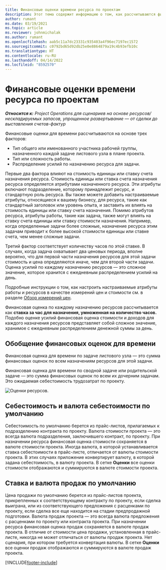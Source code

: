 ```yaml
---
title: Финансовые оценки времени ресурса по проектам
description: Этот тема содержит информацию о том, как рассчитываются финансовые оценки для времени.
author: rumant
ms.date: 03/19/2021
ms.topic: article
ms.reviewer: johnmichalak
ms.author: rumant
ms.openlocfilehash: aab5c11a7dc23331c935403a4f96ec7197ec1572
ms.sourcegitcommit: c0792bd65d92db25e0e8864879a19c4b93efb10c
ms.translationtype: HT
ms.contentlocale: ru-RU
ms.lasthandoff: 04/14/2022
ms.locfileid: "8592570"
---
```

# <a name="financial-estimates-for-resource-time-on-projects"></a>Финансовые оценки времени ресурса по проектам

_**Относится к:** Project Operations для сценариев на основе ресурсов/нескладируемых запасов, упрощенное развертывание — от сделки до выставления счетов-фактур_

Финансовые оценки для времени рассчитываются на основе трех факторов: 

- Тип общего или именованного участника рабочей группы, назначенного каждой задаче листового узла в плане проекта. 
- Тип или сложность работы.
- Распределение усилий по назначению ресурса для задачи. 

Первые два фактора влияют на стоимость единицы или ставку счета назначения ресурса. Стоимость единицы или ставка счета назначения ресурса определяется атрибутами назначенного ресурса. Эти атрибуты включают подразделение, которому принадлежит ресурс, и стандартную роль ресурса. Вы также можете добавить настраиваемые атрибуты, относящиеся к вашему бизнесу, для ресурса, такие как стандартный заголовок или уровень опыта, и заставить их влиять на стоимость единицы или ставку счета назначения.
Помимо атрибутов ресурса, атрибуты работы, такие как задача, также могут влиять на ставку счета единицы или ставку стоимости назначения. Например, когда определенные задачи более сложные, назначение ресурса этим задачам приводит к более высокой стоимости единицы или ставке счета, чем менее сложные задачи.   

Третий фактор соответствует количеству часов по этой ставке. В случаях, когда задача охватывает два ценовых периода, вполне вероятно, что для первой части назначения ресурсов для этой задачи стоимость и цена определяются иначе, чем для второй части задачи. Оценка усилий по каждому назначению ресурсов — это сложное значение, которое хранится с ежедневным распределением усилий на день.

Подробные инструкции о том, как настроить настраиваемые атрибуты работы и ресурсов в качестве измерений цен и стоимости см. в разделе [Обзор измерений цен](../pricing-costing/pricing-dimensions-overview.md).

Финансовая оценка по каждому назначению ресурсов рассчитывается как **ставка за час для назначения, умноженная на количество часов.**  Подобно оценке усилий финансовая оценка стоимости и доходов для каждого назначения ресурсов представляет собой сложное значение, хранимое с ежедневным распределением денежной суммы за день. 

## <a name="summarizing-financial-estimates-for-time"></a>Обобщение финансовых оценок для времени
Финансовая оценка для времени по задаче листового узла — это сумма финансовых оценок по всем назначениям ресурсов для этой задачи.

Финансовая оценка для времени по сводной задаче или родительской задаче — это сумма финансовых оценок по всем их дочерним задачам. Это ожидаемая себестоимость трудозатрат по проекту. 

![Оценки ресурсов.](./media/navigation12.png)

## <a name="default-cost-price-and-cost-currency"></a>Себестоимость и валюта себестоимости по умолчанию

Себестоимость по умолчанию берется из прайс-листов, прилагаемых к подразделению контракта по проекту. Валюта стоимости проекта — это всегда валюта подразделения, заключившего контракт, по проекту. При назначении ресурса финансовая оценка стоимости сохраняется в валюте стоимости проекта. Иногда валюта, в которой устанавливается ставка себестоимости в прайс-листе, отличается от валюты стоимости проекта. В этих случаях приложение конвертирует валюту, в которой задана себестоимость, в валюту проекта. В сетке **Оценки** все оценки стоимости отображаются и суммируются в валюте стоимости проекта. 

## <a name="default-bill-rate-and-sales-currency"></a>Ставка и валюта продаж по умолчанию

Цена продажи по умолчанию берется из прайс-листов проекта, прикрепленных к соответствующему контракту по проекту, если сделка выиграна, или из соответствующего предложения с расценками по проекту, если сделка все еще находится на стадии предпродажной подготовки. Валюта продаж проекта — это всегда валюта предложения с расценками по проекту или контракта проекта. При назначении ресурса финансовая оценка продаж сохраняется в валюте продаж проекта. В отличие от стоимости цена продажи, установленная в прайс-листе, никогда не может отличаться от валюты продаж проекта. Нет сценария, при котором требуется конвертация валюты. В сетке **Оценки** все оценки продаж отображаются и суммируются в валюте продаж проекта. 

[!INCLUDE[footer-include](../includes/footer-banner.md)]
